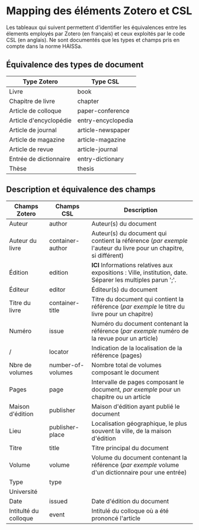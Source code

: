 # Mapping des éléments Zotero et CSL
Les tableaux qui suivent permettent d'identifier les équivalences entre les élements employés par Zotero (en français) et ceux exploités par le code CSL (en anglais).
Ne sont documentés que les types et champs pris en compte dans la norme HAISSa.

## Équivalence des types de document 
| Type Zotero | Type CSL |
| ------------- | ------------- |
| Livre |book|
| Chapitre de livre | chapter |
| Article de colloque | paper-conference |
| Article d'encyclopédie | entry-encyclopedia |
| Article de journal | article-newspaper |
| Article de magazine | article-magazine |
| Article de revue | article-journal |
| Entrée de dictionnaire | entry-dictionary |
| Thèse | thesis |

## Description et équivalence des champs
| Champs Zotero | Champs CSL | Description
| ------------- | ------------- | ------------- |
| Auteur | author | Auteur(s) du document 
| Auteur du livre | container-author | Auteur(s) du document qui contient la référence (*par exemple* l'auteur du livre pour un chapitre, si différent)
| Édition | edition | **ICI** Informations relatives aux expositions : Ville, institution, date. Séparer les multiples parun ';'.
| Éditeur | editor | Éditeur(s) du document
| Titre du livre | container-title | Titre du document qui contient la référence (*par exemple* le titre du livre pour un chapitre)
| Numéro | issue | Numéro du document contenant la référence (*par exemple* numéro de la revue pour un article)
| / | locator | Indication de la localisation de la référence (pages)
|  Nbre de volumes | number-of-volumes | Nombre total de volumes composant le document
| Pages | page | Intervalle de pages composant le document, *par exemple* pour un chapitre ou un article
| Maison d'édition | publisher | Maison d'édition ayant publié le document
| Lieu | publisher-place | Localisation géographique, le plus souvent la ville, de la maison d'édition
| Titre | title | Titre principal du document
| Volume | volume | Volume du document contenant la référence (*par exemple* volume d'un dictionnaire pour une entrée)
| Type | type |
|Université
|Date| issued | Date d'édition du document
|Intitulté du colloque | event | Intitulé du colloque où a été prononcé l'article


